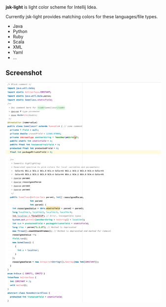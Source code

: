 **jsk-light** is light color scheme for Intellij Idea.

Currently jsk-light provides matching colors for these languages/file types.

* Java
* Python
* Ruby
* Scala
* XML
* Yaml
*  ...


## Screenshot
![Screenshot](assets/screenshot.png)


